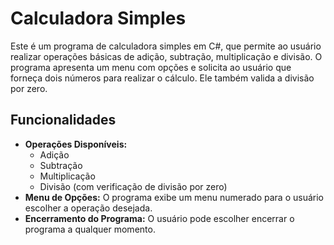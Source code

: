 # Calculadora Simples

Este é um programa de calculadora simples em C#, que permite ao usuário realizar operações básicas de adição, subtração, multiplicação e divisão. O programa apresenta um menu com opções e solicita ao usuário que forneça dois números para realizar o cálculo. Ele também valida a divisão por zero.

## Funcionalidades

- **Operações Disponíveis:**
  - Adição
  - Subtração
  - Multiplicação
  - Divisão (com verificação de divisão por zero)
- **Menu de Opções:** O programa exibe um menu numerado para o usuário escolher a operação desejada.
- **Encerramento do Programa:** O usuário pode escolher encerrar o programa a qualquer momento.
